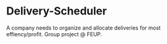 # Delivery-Scheduler
A company needs to organize and allocate deliveries for most effiency/profit. Group project @ FEUP.

